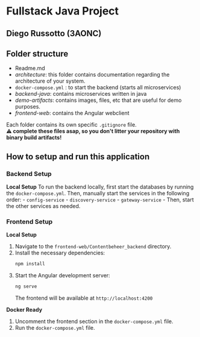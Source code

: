 # Fullstack Java Project

## Diego Russotto (3AONC)

## Folder structure

- Readme.md
- _architecture_: this folder contains documentation regarding the architecture of your system.
- `docker-compose.yml` : to start the backend (starts all microservices)
- _backend-java_: contains microservices written in java
- _demo-artifacts_: contains images, files, etc that are useful for demo purposes.
- _frontend-web_: contains the Angular webclient

Each folder contains its own specific `.gitignore` file.  
**:warning: complete these files asap, so you don't litter your repository with binary build artifacts!**

## How to setup and run this application

### Backend Setup

**Local Setup**
To run the backend locally, first start the databases by running the `docker-compose.yml`.
    Then, manually start the services in the following order:
    - `config-service`
    - `discovery-service`
    - `gateway-service`
    - Then, start the other services as needed.

### Frontend Setup

**Local Setup**
1. Navigate to the `frontend-web/Contentbeheer_backend` directory.
2. Install the necessary dependencies:
   ```bash
   npm install
   ```
3. Start the Angular development server:
   ```bash
   ng serve
   ```
   The frontend will be available at `http://localhost:4200`

**Docker Ready**
1. Uncomment the frontend section in the `docker-compose.yml` file.
2. Run the `docker-compose.yml` file.
